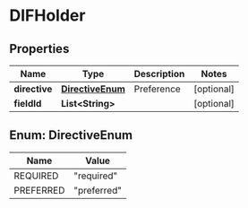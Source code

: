 

# DIFHolder


## Properties

Name | Type | Description | Notes
------------ | ------------- | ------------- | -------------
**directive** | [**DirectiveEnum**](#DirectiveEnum) | Preference |  [optional]
**fieldId** | **List&lt;String&gt;** |  |  [optional]



## Enum: DirectiveEnum

Name | Value
---- | -----
REQUIRED | &quot;required&quot;
PREFERRED | &quot;preferred&quot;




